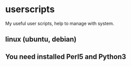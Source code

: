 # userscripts
My useful user scripts, help to manage with system.

## linux (ubuntu, debian)
## You need installed Perl5 and Python3
